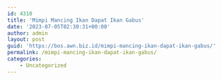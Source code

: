 ```yaml
---
id: 4310
title: 'Mimpi Mancing Ikan Dapat Ikan Gabus'
date: '2023-07-05T02:30:31+00:00'
author: admin
layout: post
guid: 'https://bos.awn.biz.id/mimpi-mancing-ikan-dapat-ikan-gabus/'
permalink: /mimpi-mancing-ikan-dapat-ikan-gabus/
categories:
    - Uncategorized
---
```


